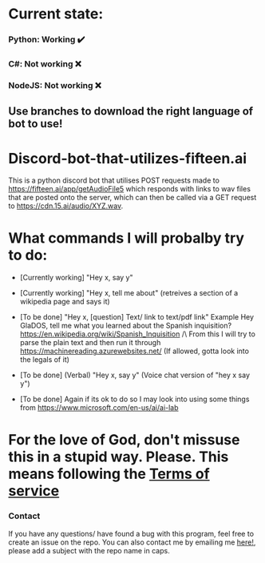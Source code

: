 # Current state:
### Python:  Working ✔️
### C#: Not working ❌
### NodeJS: Not working ❌

## Use branches to download the right language of bot to use!

# Discord-bot-that-utilizes-fifteen.ai
This is a python discord bot that utilises POST requests made to https://fifteen.ai/app/getAudioFile5 which responds with links to wav files that are posted onto the server,  which can then be called via a GET request to https://cdn.15.ai/audio/XYZ.wav.

# What commands I will probalby try to do:

* [Currently working] "Hey x, say y" 

* [Currently working] "Hey x, tell me about" (retreives a section of a wikipedia page and says it)

* [To be done] "Hey x, [question] Text/ link to text/pdf link" 
Example Hey GlaDOS, tell me what you learned about the Spanish inquisition? https://en.wikipedia.org/wiki/Spanish_Inquisition
/\ From this I will try to parse the plain text and then run it through https://machinereading.azurewebsites.net/ (If allowed, gotta look into the legals of it)

* [To be done] (Verbal) "Hey x, say y" (Voice chat version of "hey x say y")

* [To be done] Again if its ok to do so I may look into using some things from https://www.microsoft.com/en-us/ai/ai-lab

# For the love of God, don't missuse this in a stupid way. Please. This means following the [Terms of service](http://fifteen.ai)

### Contact
If you have any questions/ have found a bug with this program, feel free to create an issue on the repo. You can also contact me by emailing me [here!](mailto:borockobobo@gmail.com), please add a subject with the repo name in caps. 
